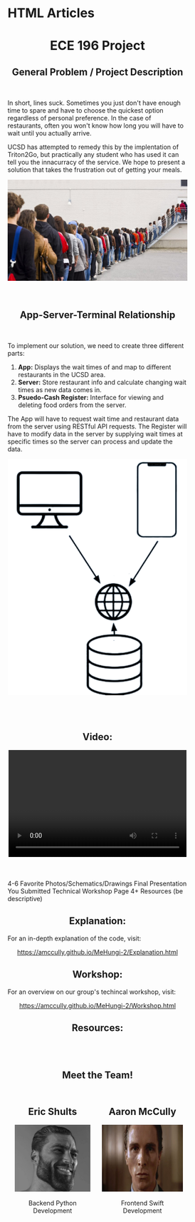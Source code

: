 <head>
   <style>
      body {
         background-color: "black";
      }
   </style>
   <h1>HTML Articles</h1>
</head>

<center> <h1> <b> ECE 196 Project</h1> </b> </center>

<center> <h2> General Problem / Project Description </h2> </center>
<br/>

In short, lines suck. Sometimes you just don't have enough time to spare and have to choose the quickest option regardless of personal preference. In the case of restaurants, often you won't know how long you will have to wait until you actually arrive. 

UCSD has attempted to remedy this by the implentation of Triton2Go, but practically any student who has used it can tell you the innacurracy of the service. We hope to present a solution that takes the frustration out of getting your meals.

<p align="center">
<img src="Pics/LongLine.jpg" alt="Long Line"   class="center">
</p>


<br/>
<center> <h2> App-Server-Terminal Relationship </h2> </center>
<br>

To implement our solution, we need to create three different parts:


<ol>
  <li><b>App:</b> Displays the wait times of and map to different restaurants in the UCSD area. </li>
  <li><b>Server:</b> Store restaurant info and calculate changing wait times as new data comes in.</li>
  <li><b>Psuedo-Cash Register:</b> Interface for viewing and deleting food orders from the server. </li>
</ol>  

The App will have to request wait time and restaurant data from the server using RESTful API requests. The Register will have to modify data in the server by supplying wait times at specific times so the server can process and update the data.

<p align="center">
<img src="Pics/Server-Client.png" alt="Server-Client"   class="center">
</p>
 
<br/>
<br/>

<center> <h2> Video: </h2> </center>

<center> <video width="400" height="240" controls>
  <source src="ECE196Project.mp4" type="video/mp4">
</video> </center>



<br/>
<br/>

4-6 Favorite Photos/Schematics/Drawings
Final Presentation You Submitted
Technical Workshop Page
4+ Resources (be descriptive)

<center> <h2> Explanation: </h2> </center>
For an in-depth explanation of the code, visit: 

<br/>

<center>

  <a href="https://amccully.github.io/MeHungi-2/Explanation.html">https://amccully.github.io/MeHungi-2/Explanation.html</a>

</center>

<center> <h2> Workshop: </h2> </center>

For an overview on our group's techincal workshop, visit:

<center>
 
<a href="https://amccully.github.io/MeHungi-2/Workshop.html">https://amccully.github.io/MeHungi-2/Workshop.html</a>

<center> <h2> Resources: </h2> </center>

<br/>

<br/>

<center> <h2> Meet the Team! </h2> </center>

<style>
* {
  box-sizing: border-box;
}

/* Create two equal columns that floats next to each other */
.column {
  float: left;
  width: 50%;
  padding: 10px;
  height: 300px; /* Should be removed. Only for demonstration */
}

/* Clear floats after the columns */
.row:after {
  content: "";
  display: table;
  clear: both;
}
</style>

<div class="row">
  <div class="column" style="background-color;">
    <h2>Eric Shults</h2>
    <p><img src="Pics/GigaChad.jpg" alt="GigaChad"   class="center" height=150></p>
    Backend Python Development
  </div>
  <div class="column" style="background-color;">
    <h2>Aaron McCully</h2>
    <p><img src="Pics/PatrickBateman.jpg" alt="Patrick Bateman"   class="center" height=150></p>
    Frontend Swift Development
  </div>
</div>

